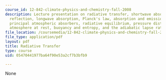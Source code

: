 ```yaml
---
course_id: 12-842-climate-physics-and-chemistry-fall-2008
description: Lecture presentation on radiative transfer, shortwave absorption, shortwave
  reflection, longwave absorption, Planck's law, absorption and emission in a gas,
  principal atmospheric absorbers, radiative equilibrium, pressure distribution in
  atmosphere at rest, buoyancy and entropy, and the adiabatic lapse rate.
file_location: /coursemedia/12-842-climate-physics-and-chemistry-fall-2008/05470441977ba64f90e53a2cf7b3bfb9_part6_2.pdf
file_type: application/pdf
layout: pdf
title: Radiative Transfer
type: course
uid: 05470441977ba64f90e53a2cf7b3bfb9

---
```

None